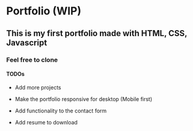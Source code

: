 # Portfolio (WIP)

## This is my first portfolio made with HTML, CSS, Javascript

### Feel free to clone

#### TODOs

* Add more projects

* Make the portfolio responsive for desktop (Mobile first)

* Add functionality to the contact form

* Add resume to download
